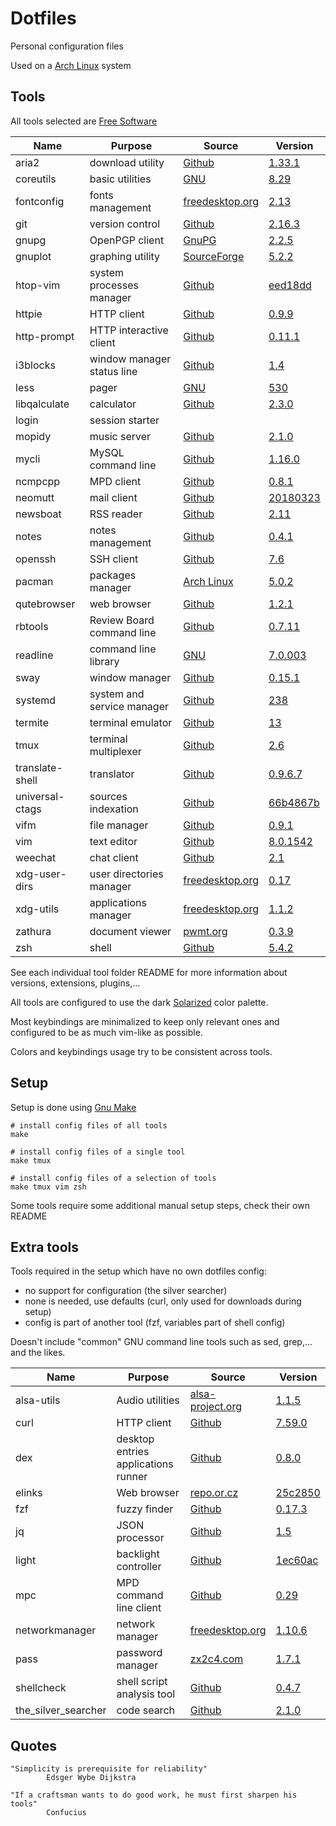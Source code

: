 # Dotfiles

Personal configuration files

Used on a [Arch Linux](https://www.archlinux.org/) system

## Tools

All tools selected are [Free Software](https://www.gnu.org/philosophy/free-sw.en.html)

| Name                   | Purpose                              | Source                                                                 | Version                                                                                                                               |
|------------------------|--------------------------------------|------------------------------------------------------------------------|---------------------------------------------------------------------------------------------------------------------------------------|
| aria2                  | download utility                     | [Github](https://github.com/aria2/aria2)                               | [1.33.1](https://github.com/aria2/aria2/releases/tag/release-1.33.1)                                                                  |
| coreutils              | basic utilities                      | [GNU](http://git.savannah.gnu.org/cgit/coreutils.git/)                 | [8.29](http://git.savannah.gnu.org/cgit/coreutils.git/tag/?h=v8.29)                                                                   |
| fontconfig             | fonts management                     | [freedesktop.org](https://cgit.freedesktop.org/fontconfig/)            | [2.13](https://cgit.freedesktop.org/fontconfig/tag/?h=2.13.0)                                                                         |
| git                    | version control                      | [Github](https://github.com/git/git)                                   | [2.16.3](https://github.com/git/git/releases/tag/v2.16.3)                                                                             |
| gnupg                  | OpenPGP client                       | [GnuPG](https://git.gnupg.org/cgi-bin/gitweb.cgi?p=gnupg.git)          | [2.2.5](https://git.gnupg.org/cgi-bin/gitweb.cgi?p=gnupg.git;a=tag;h=gnupg-2.2.5)                                                     |
| gnuplot                | graphing utility                     | [SourceForge](https://sourceforge.net/p/gnuplot/gnuplot-main/)         | [5.2.2](https://sourceforge.net/p/gnuplot/gnuplot-main/ci/5.2.2/tree/)                                                                |
| htop-vim               | system processes manager             | [Github](https://github.com/KoffeinFlummi/htop-vim)                    | [eed18dd](https://github.com/hishamhm/htop/commit/eed18dd1079a6a5212df4cd56340da62971bb450)                                           |
| httpie                 | HTTP client                          | [Github](https://github.com/jakubroztocil/httpie)                      | [0.9.9](https://pypi.python.org/packages/28/93/4ebf2de4bc74bd517a27a600b2b23a5254a20f28e6e36fc876fd98f7a51b/httpie-0.9.9.tar.gz)      |
| http-prompt            | HTTP interactive client              | [Github](https://github.com/eliangcs/http-prompt)                      | [0.11.1](https://github.com/eliangcs/http-prompt/releases/tag/v0.11.1)                                                                |
| i3blocks               | window manager status line           | [Github](https://github.com/vivien/i3blocks)                           | [1.4](https://github.com/vivien/i3blocks/releases/tag/1.4)                                                                            |
| less                   | pager                                | [GNU](http://ftp.gnu.org/gnu/less/)                                    | [530](http://ftp.gnu.org/gnu/less/less-530.tar.gz)                                                                                    |
| libqalculate           | calculator                           | [Github](https://github.com/Qalculate/libqalculate)                    | [2.3.0](https://github.com/Qalculate/libqalculate/releases/tag/v2.3.0)                                                                |
| login                  | session starter                      |                                                                        |                                                                                                                                       |
| mopidy                 | music server                         | [Github](https://github.com/mopidy/mopidy)                             | [2.1.0](https://github.com/mopidy/mopidy/releases/tag/v2.1.0)                                                                         |
| mycli                  | MySQL command line                   | [Github](https://github.com/dbcli/mycli)                               | [1.16.0](https://github.com/dbcli/mycli/releases/tag/v1.16.0)                                                                         |
| ncmpcpp                | MPD client                           | [Github](https://github.com/arybczak/ncmpcpp)                          | [0.8.1](https://github.com/arybczak/ncmpcpp/releases/tag/0.8.1)                                                                       |
| neomutt                | mail client                          | [Github](https://github.com/neomutt/neomutt)                           | [20180323](https://github.com/neomutt/neomutt/releases/tag/neomutt-20180323)                                                          |
| newsboat               | RSS reader                           | [Github](https://github.com/newsboat/newsboat)                         | [2.11](https://github.com/newsboat/newsboat/releases/tag/r2.11)                                                                       |
| notes                  | notes management                     | [Github](https://github.com/pimterry/notes)                            | [0.4.1](https://github.com/pimterry/notes/releases/tag/v0.4.1)                                                                        |
| openssh                | SSH client                           | [Github](https://github.com/openssh/openssh-portable)                  | [7.6](https://github.com/openssh/openssh-portable/releases/tag/V_7_6_P1)                                                              |
| pacman                 | packages manager                     | [Arch Linux](https://git.archlinux.org/pacman.git)                     | [5.0.2](https://git.archlinux.org/pacman.git/tag/?h=v5.0.2)                                                                           |
| qutebrowser            | web browser                          | [Github](https://github.com/qutebrowser/qutebrowser)                   | [1.2.1](https://github.com/qutebrowser/qutebrowser/releases/tag/v1.2.1)                                                               |
| rbtools                | Review Board command line            | [Github](https://github.com/reviewboard/rbtools)                       | [0.7.11](https://github.com/reviewboard/rbtools/releases/tag/release-0.7.11)                                                          |
| readline               | command line library                 | [GNU](http://git.savannah.gnu.org/cgit/readline.git/)                  | [7.0.003](http://git.savannah.gnu.org/cgit/readline.git/commit/?id=6c32f81cd66bbe86218469063690c84205661a5e)                          |
| sway                   | window manager                       | [Github](https://github.com/swaywm/sway)                               | [0.15.1](https://github.com/swaywm/sway/releases/tag/0.15.1)                                                                          |
| systemd                | system and service manager           | [Github](https://github.com/systemd/systemd)                           | [238](https://github.com/systemd/systemd/releases/tag/v238)                                                                           |
| termite                | terminal emulator                    | [Github](https://github.com/thestinger/termite)                        | [13](https://github.com/thestinger/termite/releases/tag/v13)                                                                          |
| tmux                   | terminal multiplexer                 | [Github](https://github.com/tmux/tmux)                                 | [2.6](https://github.com/tmux/tmux/releases/tag/2.6)                                                                                  |
| translate-shell        | translator                           | [Github](https://github.com/soimort/translate-shell)                   | [0.9.6.7](https://github.com/soimort/translate-shell/releases/tag/v0.9.6.7)                                                           |
| universal-ctags        | sources indexation                   | [Github](https://github.com/universal-ctags/ctags)                     | [66b4867b](https://github.com/universal-ctags/ctags/commit/66b4867b290f3d0925dbc868d11a90740a583479)                                  |
| vifm                   | file manager                         | [Github](https://github.com/vifm/vifm)                                 | [0.9.1](https://github.com/vifm/vifm/releases/tag/v0.9.1)                                                                             |
| vim                    | text editor                          | [Github](https://github.com/vim/vim)                                   | [8.0.1542](https://github.com/vim/vim/releases/tag/v8.0.1542)                                                                         |
| weechat                | chat client                          | [Github](https://github.com/weechat/weechat)                           | [2.1](https://github.com/weechat/weechat/releases/tag/v2.1)                                                                           |
| xdg-user-dirs          | user directories manager             | [freedesktop.org](https://cgit.freedesktop.org/xdg/xdg-user-dirs/)     | [0.17](https://cgit.freedesktop.org/xdg/xdg-user-dirs/tag/?id=0.17)                                                                   |
| xdg-utils              | applications manager                 | [freedesktop.org](https://cgit.freedesktop.org/xdg/xdg-utils/)         | [1.1.2](https://cgit.freedesktop.org/xdg/xdg-utils/tag/?id=v1.1.2)                                                                    |
| zathura                | document viewer                      | [pwmt.org](https://git.pwmt.org/pwmt/zathura)                          | [0.3.9](https://git.pwmt.org/pwmt/zathura/tags/0.3.9)                                                                                 |
| zsh                    | shell                                | [Github](https://github.com/zsh-users/zsh)                             | [5.4.2](https://github.com/zsh-users/zsh/releases/tag/zsh-5.4.2)                                                                      |

See each individual tool folder README for more information
about versions, extensions, plugins,...

All tools are configured to use the dark
[Solarized](http://ethanschoonover.com/solarized) color palette.

Most keybindings are minimalized to keep only relevant ones
and configured to be as much vim-like as possible.

Colors and keybindings usage try to be consistent across tools.


## Setup

Setup is done using [Gnu Make](https://www.gnu.org/software/make/)

```shell
# install config files of all tools
make

# install config files of a single tool
make tmux

# install config files of a selection of tools
make tmux vim zsh
```

Some tools require some additional manual setup steps, check their own README


## Extra tools

Tools required in the setup which have no own dotfiles config:
- no support for configuration (the silver searcher)
- none is needed, use defaults (curl, only used for downloads during setup)
- config is part of another tool (fzf, variables part of shell config)

Doesn't include "common" GNU command line tools
such as sed, grep,... and the likes.

| Name                   | Purpose                              | Source                                                                                 | Version                                                                                                                |
|------------------------|--------------------------------------|----------------------------------------------------------------------------------------|------------------------------------------------------------------------------------------------------------------------|
| alsa-utils             | Audio utilities                      | [alsa-project.org](http://git.alsa-project.org/?p=alsa-utils.git)                      | [1.1.5](http://git.alsa-project.org/?p=alsa-utils.git;a=tag;h=v1.1.5)                                                  |
| curl                   | HTTP client                          | [Github](https://github.com/curl/curl)                                                 | [7.59.0](https://github.com/curl/curl/releases/tag/curl-7_59_0)                                                        |
| dex                    | desktop entries applications runner  | [Github](https://github.com/jceb/dex)                                                  | [0.8.0](https://github.com/jceb/dex/releases/tag/v0.8.0)                                                               |
| elinks                 | Web browser                          | [repo.or.cz](http://repo.or.cz/elinks.git)                                             | [25c2850](http://repo.or.cz/elinks.git/commit/25c2850b597ee9a89bda8920e7f3d65ac3ac7e01)                                |
| fzf                    | fuzzy finder                         | [Github](https://github.com/junegunn/fzf)                                              | [0.17.3](https://github.com/junegunn/fzf/releases/tag/0.17.3)                                                          |
| jq                     | JSON processor                       | [Github](https://github.com/stedolan/jq)                                               | [1.5](https://github.com/stedolan/jq/releases/tag/jq-1.5)                                                              |
| light                  | backlight controller                 | [Github](https://github.com/haikarainen/light)                                         | [1ec60ac](https://github.com/haikarainen/light/commit/1ec60ac183cf1b04ff46897ad095ce7704225d80)                        |
| mpc                    | MPD command line client              | [Github](https://github.com/MusicPlayerDaemon)                                         | [0.29](https://github.com/MusicPlayerDaemon/mpc/releases/tag/v0.29)                                                    |
| networkmanager         | network manager                      | [freedesktop.org](https://cgit.freedesktop.org/NetworkManager/NetworkManager)          | [1.10.6](https://cgit.freedesktop.org/NetworkManager/NetworkManager/tag/?h=1.10.6)                                     |
| pass                   | password manager                     | [zx2c4.com](https://git.zx2c4.com/password-store/)                                     | [1.7.1](https://git.zx2c4.com/password-store/tag/?h=1.7.1)                                                             |
| shellcheck             | shell script analysis tool           | [Github](https://github.com/koalaman/shellcheck)                                       | [0.4.7](https://github.com/koalaman/shellcheck/releases/tag/v0.4.7)                                                    |
| the_silver_searcher    | code search                          | [Github](https://github.com/ggreer/the_silver_searcher)                                | [2.1.0](https://github.com/ggreer/the_silver_searcher/releases/tag/2.1.0)                                              |


## Quotes

```
"Simplicity is prerequisite for reliability"
        Edsger Wybe Dijkstra
```

```
"If a craftsman wants to do good work, he must first sharpen his tools"
        Confucius
```

